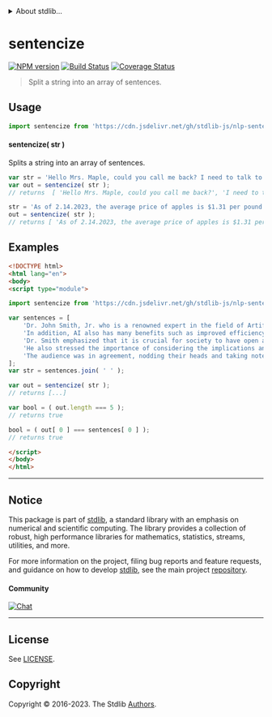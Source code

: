 <!--

@license Apache-2.0

Copyright (c) 2023 The Stdlib Authors.

Licensed under the Apache License, Version 2.0 (the "License");
you may not use this file except in compliance with the License.
You may obtain a copy of the License at

   http://www.apache.org/licenses/LICENSE-2.0

Unless required by applicable law or agreed to in writing, software
distributed under the License is distributed on an "AS IS" BASIS,
WITHOUT WARRANTIES OR CONDITIONS OF ANY KIND, either express or implied.
See the License for the specific language governing permissions and
limitations under the License.

-->


<details>
  <summary>
    About stdlib...
  </summary>
  <p>We believe in a future in which the web is a preferred environment for numerical computation. To help realize this future, we've built stdlib. stdlib is a standard library, with an emphasis on numerical and scientific computation, written in JavaScript (and C) for execution in browsers and in Node.js.</p>
  <p>The library is fully decomposable, being architected in such a way that you can swap out and mix and match APIs and functionality to cater to your exact preferences and use cases.</p>
  <p>When you use stdlib, you can be absolutely certain that you are using the most thorough, rigorous, well-written, studied, documented, tested, measured, and high-quality code out there.</p>
  <p>To join us in bringing numerical computing to the web, get started by checking us out on <a href="https://github.com/stdlib-js/stdlib">GitHub</a>, and please consider <a href="https://opencollective.com/stdlib">financially supporting stdlib</a>. We greatly appreciate your continued support!</p>
</details>

# sentencize

[![NPM version][npm-image]][npm-url] [![Build Status][test-image]][test-url] [![Coverage Status][coverage-image]][coverage-url] <!-- [![dependencies][dependencies-image]][dependencies-url] -->

> Split a string into an array of sentences.

<section class="intro">

</section>

<!-- /.intro -->



<section class="usage">

## Usage

```javascript
import sentencize from 'https://cdn.jsdelivr.net/gh/stdlib-js/nlp-sentencize@esm/index.mjs';
```

#### sentencize( str )

Splits a string into an array of sentences.

```javascript
var str = 'Hello Mrs. Maple, could you call me back? I need to talk to you about something.';
var out = sentencize( str );
// returns  [ 'Hello Mrs. Maple, could you call me back?', 'I need to talk to you about something.' ]

str = 'As of 2.14.2023, the average price of apples is $1.31 per pound! Inflation has been a strain on the economy.';
out = sentencize( str );
// returns [ 'As of 2.14.2023, the average price of apples is $1.31 per pound!', 'Inflation has been a strain on the economy.' ]
```

</section>

<!-- /.usage -->

<section class="examples">

## Examples

<!-- eslint no-undef: "error" -->

```html
<!DOCTYPE html>
<html lang="en">
<body>
<script type="module">

import sentencize from 'https://cdn.jsdelivr.net/gh/stdlib-js/nlp-sentencize@esm/index.mjs';

var sentences = [
    'Dr. John Smith, Jr. who is a renowned expert in the field of Artificial Intelligence, and who has published numerous papers on the subject, e.g. "Machine Learning for Dummies", "The Future of AI", etc., gave a lecture at the annual AI conference yesterday and stated that AI technology is rapidly advancing, but we must be cautious of its potential consequences such as job displacement, privacy concerns, and ethical dilemmas.',
    'In addition, AI also has many benefits such as improved efficiency and accuracy, and the ability to process large amounts of data.',
    'Dr. Smith emphasized that it is crucial for society to have open and honest discussions about the development and deployment of AI to ensure its responsible and beneficial use for all.',
    'He also stressed the importance of considering the implications and consequences of AI, i.e. it must not be developed or used in a way that is harmful or unethical.',
    'The audience was in agreement, nodding their heads and taking notes throughout the lecture.'
];
var str = sentences.join( ' ' );

var out = sentencize( str );
// returns [...]

var bool = ( out.length === 5 );
// returns true

bool = ( out[ 0 ] === sentences[ 0 ] );
// returns true

</script>
</body>
</html>
```

</section>

<!-- /.examples -->

<!-- Section for related `stdlib` packages. Do not manually edit this section, as it is automatically populated. -->

<section class="related">

</section>

<!-- /.related -->

<!-- Section for all links. Make sure to keep an empty line after the `section` element and another before the `/section` close. -->


<section class="main-repo" >

* * *

## Notice

This package is part of [stdlib][stdlib], a standard library with an emphasis on numerical and scientific computing. The library provides a collection of robust, high performance libraries for mathematics, statistics, streams, utilities, and more.

For more information on the project, filing bug reports and feature requests, and guidance on how to develop [stdlib][stdlib], see the main project [repository][stdlib].

#### Community

[![Chat][chat-image]][chat-url]

---

## License

See [LICENSE][stdlib-license].


## Copyright

Copyright &copy; 2016-2023. The Stdlib [Authors][stdlib-authors].

</section>

<!-- /.stdlib -->

<!-- Section for all links. Make sure to keep an empty line after the `section` element and another before the `/section` close. -->

<section class="links">

[npm-image]: http://img.shields.io/npm/v/@stdlib/nlp-sentencize.svg
[npm-url]: https://npmjs.org/package/@stdlib/nlp-sentencize

[test-image]: https://github.com/stdlib-js/nlp-sentencize/actions/workflows/test.yml/badge.svg?branch=v0.1.0
[test-url]: https://github.com/stdlib-js/nlp-sentencize/actions/workflows/test.yml?query=branch:v0.1.0

[coverage-image]: https://img.shields.io/codecov/c/github/stdlib-js/nlp-sentencize/main.svg
[coverage-url]: https://codecov.io/github/stdlib-js/nlp-sentencize?branch=main

<!--

[dependencies-image]: https://img.shields.io/david/stdlib-js/nlp-sentencize.svg
[dependencies-url]: https://david-dm.org/stdlib-js/nlp-sentencize/main

-->

[chat-image]: https://img.shields.io/gitter/room/stdlib-js/stdlib.svg
[chat-url]: https://app.gitter.im/#/room/#stdlib-js_stdlib:gitter.im

[stdlib]: https://github.com/stdlib-js/stdlib

[stdlib-authors]: https://github.com/stdlib-js/stdlib/graphs/contributors

[umd]: https://github.com/umdjs/umd
[es-module]: https://developer.mozilla.org/en-US/docs/Web/JavaScript/Guide/Modules

[deno-url]: https://github.com/stdlib-js/nlp-sentencize/tree/deno
[umd-url]: https://github.com/stdlib-js/nlp-sentencize/tree/umd
[esm-url]: https://github.com/stdlib-js/nlp-sentencize/tree/esm
[branches-url]: https://github.com/stdlib-js/nlp-sentencize/blob/main/branches.md

[stdlib-license]: https://raw.githubusercontent.com/stdlib-js/nlp-sentencize/main/LICENSE

</section>

<!-- /.links -->
